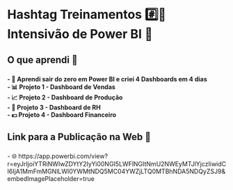 <br clear="both">

<h1 align="left">Hashtag Treinamentos #️⃣📖<br>Intensivão de Power BI 📒</h1>

###

<h2 align="left">O que aprendi 🧠</h2>

###

<h4 align="left">- 💯 Aprendi sair do zero em Power BI e criei 4 Dashboards em 4 dias<br>- 📊 Projeto 1 - Dashboard de Vendas<br>- 📈 Projeto 2 - Dashboard de Produção<br>- 👥 Projeto 3 - Dashboard de RH<br>- 💵 Projeto 4 - Dashboard Financeiro</h4>

###

<h2 align="left">Link para a Publicação na Web 🛜</h2>

###

<p align="left">- 🌐 https://app.powerbi.com/view?r=eyJrIjoiYTRiNWIwZDYtY2IyYi00NGI5LWFlNGItNmU2NWEyMTJlYjczIiwidCI6IjA1MmFmMGNlLWI0YWMtNDQ5MC04YWZjLTQ0MTBhNDA5NDQyZSJ9&embedImagePlaceholder=true</p>

###
